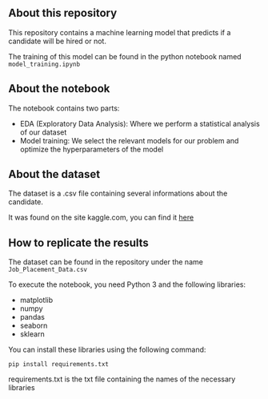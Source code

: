 ## About this repository

This repository contains a machine learning model that predicts if a candidate will be hired or not.

The training of this model can be found in the python notebook named `model_training.ipynb`

## About the notebook

The notebook contains two parts:

* EDA (Exploratory Data Analysis): Where we perform a statistical analysis of our dataset
* Model training: We select the relevant models for our problem and optimize the hyperparameters of the model

## About the dataset

The dataset is a .csv file containing several informations about the candidate.

It was found on the site kaggle.com, you can find it [here](https://www.kaggle.com/code/prasadshingare/job-placement-dataset#Job-Placement-Dataset)

## How to replicate the results

The dataset can be found in the repository under the name `Job_Placement_Data.csv`

To execute the notebook, you need Python 3 and the following libraries:

* matplotlib
* numpy
* pandas
* seaborn
* sklearn

You can install these libraries using the following command:

```shell
pip install requirements.txt
```

requirements.txt is the txt file containing the names of the necessary libraries
